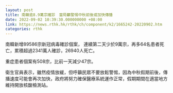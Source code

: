 ```yaml
---
layout: post
title: 南韓逾8.9萬宗確診　當局籲警惕中秋前後或加快傳播
date: 2022-09-02 10:39:30.000000000 +08:00
link: https://news.rthk.hk/rthk/ch/component/k2/1665242-20220902.htm
categories: rthk
---
```


南韓新增89586宗新冠病毒確診個案， 連續第二天少於9萬宗，再多64名患者死亡，累積超過2341萬人確診，26940人死亡。

重症患者個案有508宗，比前一天減少47宗。

衛生官員表示，雖然疫情放緩，但呼籲民眾不要放鬆警惕，因為中秋假期前後，傳播速度可能會再次加快，政府將努力確保醫療系統運作正常，假期期間在適當地方維持開放核酸檢測站。
